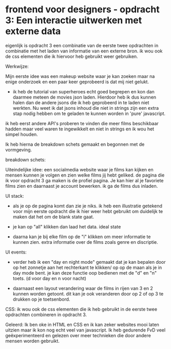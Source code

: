 # frontend voor designers - opdracht 3: Een interactie uitwerken met externe data

eigenlijk is opdracht 3 een combinatie van de eerste twee opdrachten in combinatie met het laden van informatie van een externe bron.
ik wou ook de css elementen die ik hiervoor heb gebruikt weer gebruiken.




Werkwijze:

Mijn eerste idee was een makeup website waar je kan zoeken maar na enige onderzoek en een paar keer geprobeerd is dat mij niet gelukt. 

- ik heb de tutorial van superheroes echt goed begrepen en kon dan daarmee meteen de movies json laden. Hierdoor heb ik dus kunnen halen dan de andere jsons die ik heb geprobeerd in te laden niet werkten. Nu weet ik dat jsons inhoud die niet in strings zijn een extra stap nodig hebben om te geladen te kunnen worden in 'pure' javascript.

ik heb eerst andere API's proberen te vinden die meer films beschikbaar hadden maar veel waren te ingewikkelt en niet in strings en ik wou het simpel houden. 

Ik heb hierna de breakdown schets gemaakt en begonnen met de vormgeving.

breakdown schets:


Uiteindelijke idee:
een socialmedia website waar je films kan kijken en mensen kunnen je volgen en zien welke films jij hebt geliked. de pagina die ik voor opdracht 3 ga maken is de profiel pagina. Je kan hier al je favoriete films zien en daarnaast je account bewerken. ik ga de films dus inladen.

UI stack:
- als je op de pagina komt dan zie je niks.
ik heb een illustratie getekend voor mijn eerste opdracht die ik hier weer hebt gebruikt om duidelijk te maken dat het om de blank state gaat.

- je kan op "all" klikken dan laad het data.
ideal state

- daarna kan je bij elke film op de "i" klikken om meer informatie te kunnen zien.
extra informatie over de films zoals genre en discriptie.

UI events:
- verder heb ik een "day en night mode" gemaakt dat je kan bepalen door op het zonnetje aan het rechterkant te klikken/ op op de maan als je in day mode bent. je kan deze functie oop bedienen met de "d" en "n" toets.  (d voor day en n voor nacht)

- daarnaast een layout verandering waar de films in rijen van 3 en 2 kunnen worden getoont. 
dit kan je ook veranderen door op 2 of op 3 te drukken op je toetsenbord.


CSS:
ik wou ook de css elementen die ik heb gebruikt in de eerste twee opdrachten combineren in opdracht 3.

Geleerd:
Ik ben oke in HTML en CSS en ik kan zeker websites mooi laten uitzien maar ik kon nog echt veel van javascript. Ik heb gedurende FvD veel geëxperimenteerd en gelezen over meer technieken die door andere mensen worden gebruikt. 
